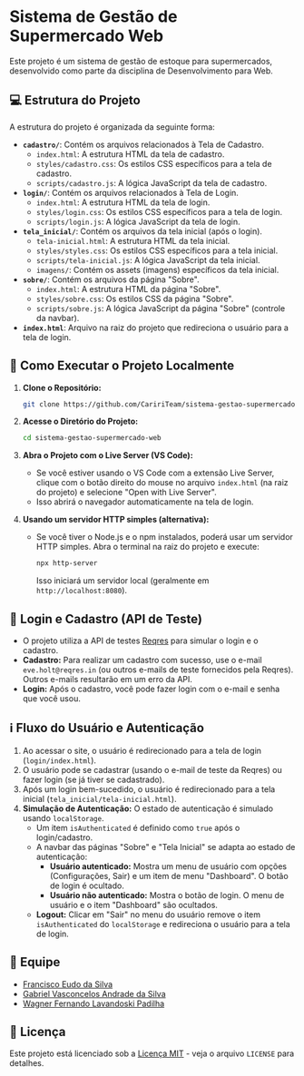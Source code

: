 # Sistema de Gestão de Supermercado Web

Este projeto é um sistema de gestão de estoque para supermercados, desenvolvido como parte da disciplina de Desenvolvimento para Web.

## 💻 Estrutura do Projeto

A estrutura do projeto é organizada da seguinte forma:

-   **`cadastro/`**: Contém os arquivos relacionados à Tela de Cadastro.
    -   `index.html`: A estrutura HTML da tela de cadastro.
    -   `styles/cadastro.css`: Os estilos CSS específicos para a tela de cadastro.
    -   `scripts/cadastro.js`: A lógica JavaScript da tela de cadastro.
-   **`login/`**: Contém os arquivos relacionados à Tela de Login.
    -   `index.html`: A estrutura HTML da tela de login.
    -   `styles/login.css`: Os estilos CSS específicos para a tela de login.
    -   `scripts/login.js`: A lógica JavaScript da tela de login.
-   **`tela_inicial/`**: Contém os arquivos da tela inicial (após o login).
    -   `tela-inicial.html`: A estrutura HTML da tela inicial.
    -   `styles/styles.css`: Os estilos CSS específicos para a tela inicial.
    -   `scripts/tela-inicial.js`: A lógica JavaScript da tela inicial.
    -   `imagens/`: Contém os assets (imagens) específicos da tela inicial.
-   **`sobre/`**: Contém os arquivos da página "Sobre".
    -   `index.html`: A estrutura HTML da página "Sobre".
    -   `styles/sobre.css`: Os estilos CSS da página "Sobre".
    -   `scripts/sobre.js`: A lógica JavaScript da página "Sobre" (controle da navbar). 
-   **`index.html`**: Arquivo na raiz do projeto que redireciona o usuário para a tela de login.

## 🚀 Como Executar o Projeto Localmente

1.  **Clone o Repositório:**
    ```bash
    git clone https://github.com/CaririTeam/sistema-gestao-supermercado-web.git
    ```

2.  **Acesse o Diretório do Projeto:**
    ```bash
    cd sistema-gestao-supermercado-web
    ```

3.  **Abra o Projeto com o Live Server (VS Code):**
    *   Se você estiver usando o VS Code com a extensão Live Server, clique com o botão direito do mouse no arquivo `index.html` (na raiz do projeto) e selecione "Open with Live Server".
    *   Isso abrirá o navegador automaticamente na tela de login.

4.  **Usando um servidor HTTP simples (alternativa):**
    *   Se você tiver o Node.js e o npm instalados, poderá usar um servidor HTTP simples. Abra o terminal na raiz do projeto e execute:
        ```bash
        npx http-server
        ```
        Isso iniciará um servidor local (geralmente em `http://localhost:8080`).

## 🔑 Login e Cadastro (API de Teste)

*   O projeto utiliza a API de testes [Reqres](https://reqres.in/) para simular o login e o cadastro.
*   **Cadastro:** Para realizar um cadastro com sucesso, use o e-mail `eve.holt@reqres.in` (ou outros e-mails de teste fornecidos pela Reqres). Outros e-mails resultarão em um erro da API.
*   **Login:** Após o cadastro, você pode fazer login com o e-mail e senha que você usou.

## ℹ️ Fluxo do Usuário e Autenticação

1.  Ao acessar o site, o usuário é redirecionado para a tela de login (`login/index.html`).
2.  O usuário pode se cadastrar (usando o e-mail de teste da Reqres) ou fazer login (se já tiver se cadastrado).
3.  Após um login bem-sucedido, o usuário é redirecionado para a tela inicial (`tela_inicial/tela-inicial.html`).
4.  **Simulação de Autenticação:** O estado de autenticação é simulado usando `localStorage`.
    *   Um item `isAuthenticated` é definido como `true` após o login/cadastro.
    *   A navbar das páginas "Sobre" e "Tela Inicial" se adapta ao estado de autenticação:
        *   **Usuário autenticado:** Mostra um menu de usuário com opções (Configurações, Sair) e um item de menu "Dashboard".  O botão de login é ocultado.
        *   **Usuário não autenticado:** Mostra o botão de login. O menu de usuário e o item "Dashboard" são ocultados.
    *   **Logout:** Clicar em "Sair" no menu do usuário remove o item `isAuthenticated` do `localStorage` e redireciona o usuário para a tela de login.

## 👥 Equipe

*   [Francisco Eudo da Silva](https://github.com/franciscoeudo)
*   [Gabriel Vasconcelos Andrade da Silva](https://github.com/vasconcel)
*   [Wagner Fernando Lavandoski Padilha](https://github.com/WagnerLavandoski)

## 📄 Licença

Este projeto está licenciado sob a [Licença MIT](LICENSE) - veja o arquivo `LICENSE` para detalhes.

